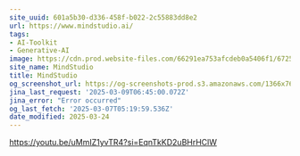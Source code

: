 ```yaml
---
site_uuid: 601a5b30-d336-458f-b022-2c55883dd8e2
url: https://www.mindstudio.ai/
tags:
- AI-Toolkit
- Generative-AI
image: https://cdn.prod.website-files.com/66291ea753afcdeb0a5406f1/672530c84cf86cc774b0d161_Getting%20Started%20with%20MindStudio%201.png
site_name: MindStudio
title: MindStudio
og_screenshot_url: https://og-screenshots-prod.s3.amazonaws.com/1366x768/80/false/a066df0370b87c348389a35b906473f8b3886088d08794cec0002160b35cad95.jpeg
jina_last_request: '2025-03-09T06:45:00.072Z'
jina_error: "Error occurred"
og_last_fetch: '2025-03-07T05:19:59.536Z'
date_modified: 2025-03-24
---
```




https://youtu.be/uMmIZ1yvTR4?si=EqnTkKD2uBHrHClW
